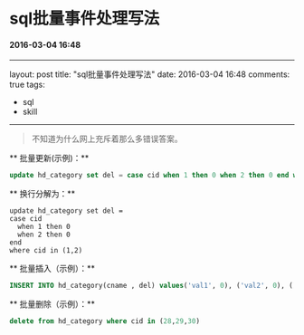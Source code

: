 # sql批量事件处理写法
#### 2016-03-04 16:48
---
layout: post
title: "sql批量事件处理写法"
date: 2016-03-04 16:48
comments: true
tags:
  - sql
  - skill
---

>不知道为什么网上充斥着那么多错误答案。

** 批量更新(示例)：**
```sql
update hd_category set del = case cid when 1 then 0 when 2 then 0 end where cid in (1,2)
```

** 换行分解为：**
```
update hd_category set del =
case cid
  when 1 then 0
  when 2 then 0
end
where cid in (1,2)
```

** 批量插入（示例）：**
```sql
INSERT INTO hd_category(cname , del) values('val1', 0), ('val2', 0), ('val3', 0);
```
** 批量删除（示例）：**
```sql
delete from hd_category where cid in (28,29,30)
```
